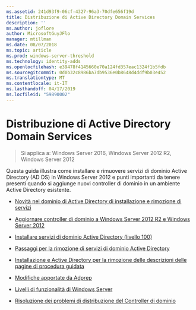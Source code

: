 ```yaml
---
ms.assetid: 241d93f9-06cf-4327-96a3-70dfe656f19d
title: Distribuzione di Active Directory Domain Services
description: ''
ms.author: joflore
author: MicrosoftGuyJFlo
manager: mtillman
ms.date: 08/07/2018
ms.topic: article
ms.prod: windows-server-threshold
ms.technology: identity-adds
ms.openlocfilehash: e39478f4145660e70a124fd357eac1324f1b5fdb
ms.sourcegitcommit: 0d0b32c8986ba7db9536e0b8648d4ddf9b03e452
ms.translationtype: MT
ms.contentlocale: it-IT
ms.lasthandoff: 04/17/2019
ms.locfileid: "59890002"
---
```

# <a name="ad-ds-deployment"></a>Distribuzione di Active Directory Domain Services

>Si applica a: Windows Server 2016, Windows Server 2012 R2, Windows Server 2012

Questa guida illustra come installare e rimuovere servizi di dominio Active Directory (AD DS) in Windows Server 2012 e punti importanti da tenere presenti quando si aggiunge nuovi controller di dominio in un ambiente Active Directory esistente.  
  
- [Novità nel dominio di Active Directory di installazione e rimozione di servizi](../../ad-ds/deploy/What-s-New-in-Active-Directory-Domain-Services-Installation-and-Removal.md)  
  
- [Aggiornare controller di dominio a Windows Server 2012 R2 e Windows Server 2012](../../ad-ds/deploy/Upgrade-Domain-Controllers-to-Windows-Server-2012-R2-and-Windows-Server-2012.md)  
  
- [Installare servizi di dominio Active Directory &#40;livello 100&#41;](../../ad-ds/deploy/Install-Active-Directory-Domain-Services--Level-100-.md)  
  
- [Passaggi per la rimozione di servizi di dominio Active Directory](assetId:///99b97af0-aa7e-41ed-8c81-4eee6c03eb4c)  
  
- [Installazione e Active Directory per la rimozione delle descrizioni delle pagine di procedura guidata](../../ad-ds/deploy/AD-DS-Installation-and-Removal-Wizard-Page-Descriptions.md)  
  
- [Modifiche apportate da Adprep](../../ad-ds/deploy/adprep/Changes-Made-by-Adprep.md)  

- [Livelli di funzionalità di Windows Server](../../ad-ds/active-directory-functional-levels.md)
  
- [Risoluzione dei problemi di distribuzione del Controller di dominio](../../ad-ds/deploy/Troubleshooting-Domain-Controller-Deployment.md)  
